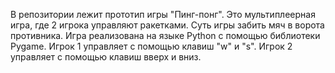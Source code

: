В репозитории лежит прототип игры "Пинг-понг". Это мультиплеерная игра, где 2 игрока управляют ракетками. Суть игры забить мяч в ворота противника.
Игра реализована на языке Python с помощью библиотеки Pygame.
Игрок 1 управляет с помощью клавиш "w" и "s". Игрок 2 управляет с помощью клавиш вверх и вниз.
